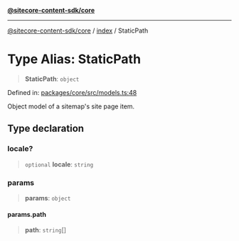 [**@sitecore-content-sdk/core**](../../README.md)

***

[@sitecore-content-sdk/core](../../README.md) / [index](../README.md) / StaticPath

# Type Alias: StaticPath

> **StaticPath**: `object`

Defined in: [packages/core/src/models.ts:48](https://github.com/Sitecore/content-sdk/blob/bfe672d212140ef15b86f850b9fb38de51521218/packages/core/src/models.ts#L48)

Object model of a sitemap's site page item.

## Type declaration

### locale?

> `optional` **locale**: `string`

### params

> **params**: `object`

#### params.path

> **path**: `string`[]
